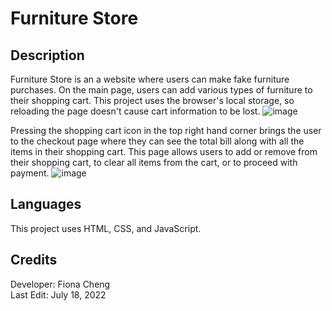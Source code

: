 # Furniture Store 

## Description  
Furniture Store is an a website where users can make fake furniture purchases. On the main page, users can add various types of furniture to their shopping cart. This project uses the browser's local storage, so reloading the page doesn't cause cart information to be lost.
![image](https://user-images.githubusercontent.com/83597131/179570941-9599d825-2760-4fc3-90d2-4f8991243771.png)


Pressing the shopping cart icon in the top right hand corner brings the user to the checkout page where they can see the total bill along with all the items in their shopping cart. This page allows users to add or remove from their shopping cart, to clear all items from the cart, or to proceed with payment.
![image](https://user-images.githubusercontent.com/83597131/179571024-2c417a0d-ceb0-4805-a390-43ae901fda7a.png)

## Languages 
This project uses HTML, CSS, and JavaScript.

## Credits 
Developer: Fiona Cheng  
Last Edit: July 18, 2022
